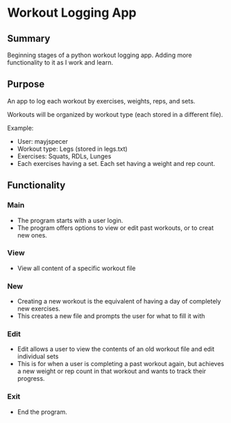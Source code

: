 # Workout Logging App

## Summary
Beginning stages of a python workout logging app. Adding more functionality to it as I work and learn.

## Purpose
An app to log each workout by exercises, weights, reps, and sets.

Workouts will be organized by workout type (each stored in a different file).

Example:
- User: mayjspecer
- Workout type: Legs (stored in legs.txt)
- Exercises: Squats, RDLs, Lunges
- Each exercises having a set. Each set having a weight and rep count.

## Functionality

### Main
- The program starts with a user login.
- The program offers options to view or edit past workouts, or to creat new ones.

### View
- View all content of a specific workout file

### New 
- Creating a new workout is the equivalent of having a day of completely new exercises. 
- This creates a new file and prompts the user for what to fill it with

### Edit 
- Edit allows a user to view the contents of an old workout file and edit individual sets
- This is for when a user is completing a past workout again, but achieves a new weight or rep count in that workout and wants to track their progress.

### Exit
- End the program.
